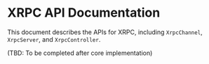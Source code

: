 # XRPC API Documentation

This document describes the APIs for XRPC, including `XrpcChannel`, `XrpcServer`, and `XrpcController`.

(TBD: To be completed after core implementation)